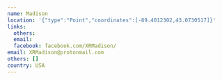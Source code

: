 ```yaml
---
name: Madison
location: '{"type":"Point","coordinates":[-89.4012302,43.0730517]}'
links:
  others: 
  email: 
  facebook: facebook.com/XRMadison/
email: XRMadison@protonmail.com
others: []
country: USA
---
```

